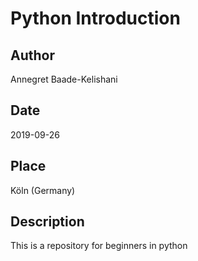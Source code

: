 # Python Introduction
## Author
Annegret Baade-Kelishani
## Date
2019-09-26
## Place
Köln (Germany)
## Description
This is a repository for beginners in python
